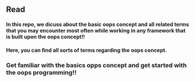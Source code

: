 
## Read 

#### In this repo, we dicuss about the basic oops concept and all related terms that you may encounter most often while working in any framework that is built upon the oops concept!!

#### Here, you can find all sorts of terms regarding the oops concept.
### Get familiar with the basics opps concept and get started with the oops programming!!